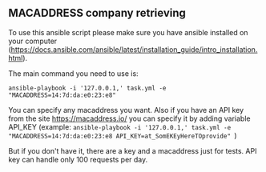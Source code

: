 <h2>MACADDRESS company retrieving</h2>

To use this ansible script please make sure you have ansible installed on your computer (https://docs.ansible.com/ansible/latest/installation_guide/intro_installation.html).

The main command you need to use is:

`ansible-playbook -i '127.0.0.1,' task.yml -e "MACADDRESS=14:7d:da:e0:23:e8"`

You can specify any macaddress you want. Also if you have an API key from the site https://macaddress.io/ you can specify it by adding variable API_KEY
(example: `ansible-playbook -i '127.0.0.1,' task.yml -e "MACADDRESS=14:7d:da:e0:23:e8 API_KEY=at_SomEKEyHereTOprovide" `)

But if you don't have it, there are a key and a macaddress just for tests. API key can handle only 100 requests per day. 
